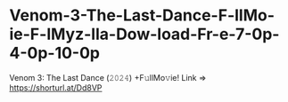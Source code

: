# Venom-3-The-Last-Dance-F-llMo-ie-F-lMyz-lla-Dow-load-Fr-e-7-0p-4-0p-10-0p
Venom 3: The Last Dance (𝟸𝟶𝟸𝟺) +F𝚞llMo𝚟ie! Link => https://shorturl.at/Dd8VP
